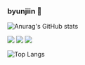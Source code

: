 ### byunjiin 👋

![Anurag's GitHub stats](https://github-readme-stats.vercel.app/api?username=byunjiin&show_icons=true&theme=radical)

<img src="https://img.shields.io/badge/css-1572B6?style=for-the-badge&logo=css3&logoColor=white"> 

<img src="https://img.shields.io/badge/html5-E34F26?style=for-the-badge&logo=html5&logoColor=white"> 

<img src="https://img.shields.io/badge/JavaScript-F7DF1E?style=for-the-badge&logo=JavaScript&logoColor=yellow"> 

![Top Langs](https://github-readme-stats.vercel.app/api/top-langs/?username=byunjiin&layout=compact&theme=compact)
